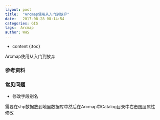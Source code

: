 ```yaml
---
layout: post
title:  "Arcmap使用从入门到放弃"
date:   2017-08-28 08:14:54
categories: GIS
tags:  Arcmap
author: WHS
---
```


* content
{:toc}

Arcmap使用从入门到放弃





### 参考资料

### 常见问题

* 修改字段别名

需要在shp数据放到地里数据库中然后在Arcmap中Catalog目录中右击图层属性修改





